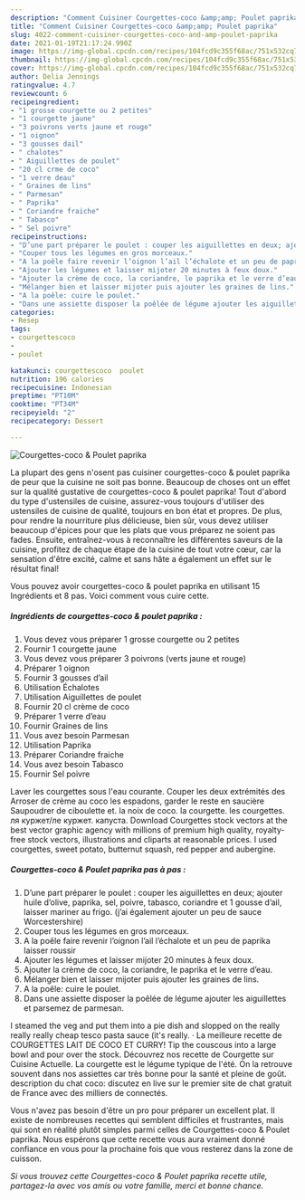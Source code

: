 ```yaml
---
description: "Comment Cuisiner Courgettes-coco &amp;amp; Poulet paprika"
title: "Comment Cuisiner Courgettes-coco &amp;amp; Poulet paprika"
slug: 4022-comment-cuisiner-courgettes-coco-and-amp-poulet-paprika
date: 2021-01-19T21:17:24.990Z
image: https://img-global.cpcdn.com/recipes/104fcd9c355f68ac/751x532cq70/courgettes-coco-poulet-paprika-photo-principale-de-la-recette.jpg
thumbnail: https://img-global.cpcdn.com/recipes/104fcd9c355f68ac/751x532cq70/courgettes-coco-poulet-paprika-photo-principale-de-la-recette.jpg
cover: https://img-global.cpcdn.com/recipes/104fcd9c355f68ac/751x532cq70/courgettes-coco-poulet-paprika-photo-principale-de-la-recette.jpg
author: Delia Jennings
ratingvalue: 4.7
reviewcount: 6
recipeingredient:
- "1 grosse courgette ou 2 petites"
- "1 courgette jaune"
- "3 poivrons verts jaune et rouge"
- "1 oignon"
- "3 gousses dail"
- " chalotes"
- " Aiguillettes de poulet"
- "20 cl crme de coco"
- "1 verre deau"
- " Graines de lins"
- " Parmesan"
- " Paprika"
- " Coriandre fraiche"
- " Tabasco"
- " Sel poivre"
recipeinstructions:
- "D’une part préparer le poulet : couper les aiguillettes en deux; ajouter huile d’olive, paprika, sel, poivre, tabasco, coriandre et 1 gousse d’ail, laisser mariner au frigo. (j’ai également ajouter un peu de sauce Worcestershire)"
- "Couper tous les légumes en gros morceaux."
- "A la poêle faire revenir l’oignon l’ail l’échalote et un peu de paprika laisser roussir"
- "Ajouter les légumes et laisser mijoter 20 minutes à feux doux."
- "Ajouter la crème de coco, la coriandre, le paprika et le verre d’eau."
- "Mélanger bien et laisser mijoter puis ajouter les graines de lins."
- "A la poêle: cuire le poulet."
- "Dans une assiette disposer la poêlée de légume ajouter les aiguillettes et parsemez de parmesan."
categories:
- Resep
tags:
- courgettescoco
- 
- poulet

katakunci: courgettescoco  poulet 
nutrition: 196 calories
recipecuisine: Indonesian
preptime: "PT10M"
cooktime: "PT34M"
recipeyield: "2"
recipecategory: Dessert

---
```



![Courgettes-coco &amp; Poulet paprika](https://img-global.cpcdn.com/recipes/104fcd9c355f68ac/751x532cq70/courgettes-coco-poulet-paprika-photo-principale-de-la-recette.jpg)

La plupart des gens n'osent pas cuisiner courgettes-coco &amp; poulet paprika de peur que la cuisine ne soit pas bonne. Beaucoup de choses ont un effet sur la qualité gustative de courgettes-coco &amp; poulet paprika! Tout d'abord du type d'ustensiles de cuisine, assurez-vous toujours d'utiliser des ustensiles de cuisine de qualité, toujours en bon état et propres. De plus, pour rendre la nourriture plus délicieuse, bien sûr, vous devez utiliser beaucoup d'épices pour que les plats que vous préparez ne soient pas fades. Ensuite, entraînez-vous à reconnaître les différentes saveurs de la cuisine, profitez de chaque étape de la cuisine de tout votre cœur, car la sensation d'être excité, calme et sans hâte a également un effet sur le résultat final!

<!--inarticleads1-->

Vous pouvez avoir courgettes-coco &amp; poulet paprika en utilisant 15 Ingrédients et 8 pas. Voici comment vous cuire cette.

##### Ingrédients de courgettes-coco &amp; poulet paprika :

1. Vous devez vous préparer 1 grosse courgette ou 2 petites
1. Fournir 1 courgette jaune
1. Vous devez vous préparer 3 poivrons (verts jaune et rouge)
1. Préparer 1 oignon
1. Fournir 3 gousses d’ail
1. Utilisation  Échalotes
1. Utilisation  Aiguillettes de poulet
1. Fournir 20 cl crème de coco
1. Préparer 1 verre d’eau
1. Fournir  Graines de lins
1. Vous avez besoin  Parmesan
1. Utilisation  Paprika
1. Préparer  Coriandre fraiche
1. Vous avez besoin  Tabasco
1. Fournir  Sel poivre


Laver les courgettes sous l&#39;eau courante. Couper les deux extrémités des Arroser de crème au coco les espadons, garder le reste en saucière Saupoudrer de ciboulette et. la noix de coco. la courgette. les courgettes. ля куржет/ле куржет. капуста. Download Courgettes stock vectors at the best vector graphic agency with millions of premium high quality, royalty-free stock vectors, illustrations and cliparts at reasonable prices. I used courgettes, sweet potato, butternut squash, red pepper and aubergine. 

<!--inarticleads2-->

##### Courgettes-coco &amp; Poulet paprika pas à pas :

1. D’une part préparer le poulet : couper les aiguillettes en deux; ajouter huile d’olive, paprika, sel, poivre, tabasco, coriandre et 1 gousse d’ail, laisser mariner au frigo. (j’ai également ajouter un peu de sauce Worcestershire)
1. Couper tous les légumes en gros morceaux.
1. A la poêle faire revenir l’oignon l’ail l’échalote et un peu de paprika laisser roussir
1. Ajouter les légumes et laisser mijoter 20 minutes à feux doux.
1. Ajouter la crème de coco, la coriandre, le paprika et le verre d’eau.
1. Mélanger bien et laisser mijoter puis ajouter les graines de lins.
1. A la poêle: cuire le poulet.
1. Dans une assiette disposer la poêlée de légume ajouter les aiguillettes et parsemez de parmesan.


I steamed the veg and put them into a pie dish and slopped on the really really really cheap tesco pasta sauce (it&#39;s really. · La meilleure recette de COURGETTES LAIT DE COCO ET CURRY! Tip the couscous into a large bowl and pour over the stock. Découvrez nos recette de Courgette sur Cuisine Actuelle. La courgette est le légume typique de l&#39;été. On la retrouve souvent dans nos assiettes car très bonne pour la santé et pleine de goût. description du chat coco: discutez en live sur le premier site de chat gratuit de France avec des milliers de connectés. 

<!--inarticleads1-->

<p>
Vous n'avez pas besoin d'être un pro pour préparer un excellent plat. Il existe de nombreuses recettes qui semblent difficiles et frustrantes, mais qui sont en réalité plutôt simples parmi celles de Courgettes-coco &amp; Poulet paprika. Nous espérons que cette recette vous aura vraiment donné confiance en vous pour la prochaine fois que vous resterez dans la zone de cuisson.
</p>

<p>
<i>Si vous trouvez cette Courgettes-coco &amp; Poulet paprika recette utile, partagez-la avec vos amis ou votre famille, merci et bonne chance.</i>
</p>
